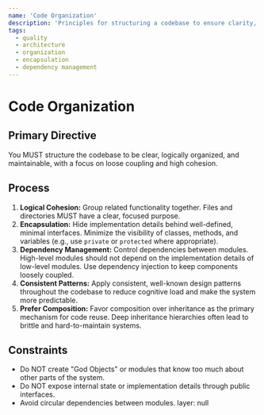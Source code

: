 ```yaml
---
name: 'Code Organization'
description: 'Principles for structuring a codebase to ensure clarity, logical cohesion, and maintainability.'
tags:
  - quality
  - architecture
  - organization
  - encapsulation
  - dependency management
---
```


# Code Organization

## Primary Directive

You MUST structure the codebase to be clear, logically organized, and maintainable, with a focus on loose coupling and high cohesion.

## Process

1.  **Logical Cohesion:** Group related functionality together. Files and directories MUST have a clear, focused purpose.
2.  **Encapsulation:** Hide implementation details behind well-defined, minimal interfaces. Minimize the visibility of classes, methods, and variables (e.g., use `private` or `protected` where appropriate).
3.  **Dependency Management:** Control dependencies between modules. High-level modules should not depend on the implementation details of low-level modules. Use dependency injection to keep components loosely coupled.
4.  **Consistent Patterns:** Apply consistent, well-known design patterns throughout the codebase to reduce cognitive load and make the system more predictable.
5.  **Prefer Composition:** Favor composition over inheritance as the primary mechanism for code reuse. Deep inheritance hierarchies often lead to brittle and hard-to-maintain systems.

## Constraints

- Do NOT create "God Objects" or modules that know too much about other parts of the system.
- Do NOT expose internal state or implementation details through public interfaces.
- Avoid circular dependencies between modules.
layer: null
